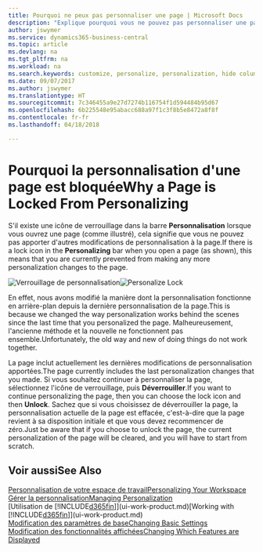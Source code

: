 ```yaml
---
title: Pourquoi ne peux pas personnaliser une page | Microsoft Docs
description: "Explique pourquoi vous ne pouvez pas personnaliser une page et ce que vous pouvez faire pour la déverrouiller et pouvoir ainsi la personnaliser."
author: jswymer
ms.service: dynamics365-business-central
ms.topic: article
ms.devlang: na
ms.tgt_pltfrm: na
ms.workload: na
ms.search.keywords: customize, personalize, personalization, hide columns, remove fields, move fields
ms.date: 09/07/2017
ms.author: jswymer
ms.translationtype: HT
ms.sourcegitcommit: 7c346455a9e27d7274b116754f1d594484b95d67
ms.openlocfilehash: 6b225548e95abacc688a97f1c3f8b5e8472a8f8f
ms.contentlocale: fr-fr
ms.lasthandoff: 04/18/2018

---
```

# <a name="why-a-page-is-locked-from-personalizing"></a><span data-ttu-id="17a33-103">Pourquoi la personnalisation d'une page est bloquée</span><span class="sxs-lookup"><span data-stu-id="17a33-103">Why a Page is Locked From Personalizing</span></span>
<span data-ttu-id="17a33-104">S'il existe une icône de verrouillage dans la barre **Personnalisation** lorsque vous ouvrez une page (comme illustré), cela signifie que vous ne pouvez pas apporter d'autres modifications de personnalisation à la page.</span><span class="sxs-lookup"><span data-stu-id="17a33-104">If there is a lock icon in the **Personalizing** bar when you open a page (as shown), this means that you are currently prevented from making any more personalization changes to the page.</span></span>

<span data-ttu-id="17a33-105">![Verrouillage de personnalisation](media/personalization-locked.png "Verrouillage de personnalisation")</span><span class="sxs-lookup"><span data-stu-id="17a33-105">![Personalize Lock](media/personalization-locked.png "Personalize lock")</span></span>

<span data-ttu-id="17a33-106">En effet, nous avons modifié la manière dont la personnalisation fonctionne en arrière-plan depuis la dernière personnalisation de la page.</span><span class="sxs-lookup"><span data-stu-id="17a33-106">This is because we changed the way personalization works behind the scenes since the last time that you personalized the page.</span></span> <span data-ttu-id="17a33-107">Malheureusement, l'ancienne méthode et la nouvelle ne fonctionnent pas ensemble.</span><span class="sxs-lookup"><span data-stu-id="17a33-107">Unfortunately, the old way and new of doing things do not work together.</span></span>

<span data-ttu-id="17a33-108">La page inclut actuellement les dernières modifications de personnalisation apportées.</span><span class="sxs-lookup"><span data-stu-id="17a33-108">The page currently includes the last personalization changes that you made.</span></span> <span data-ttu-id="17a33-109">Si vous souhaitez continuer à personnaliser la page, sélectionnez l'icône de verrouillage, puis **Déverrouiller**.</span><span class="sxs-lookup"><span data-stu-id="17a33-109">If you want to continue personalizing the page, then you can choose the lock icon and then **Unlock**.</span></span> <span data-ttu-id="17a33-110">Sachez que si vous choisissez de déverrouiller la page, la personnalisation actuelle de la page est effacée, c'est-à-dire que la page revient à sa disposition initiale et que vous devez recommencer de zéro.</span><span class="sxs-lookup"><span data-stu-id="17a33-110">Just be aware that if you choose to unlock the page, the current personalization of the page will be cleared, and you will have to start from scratch.</span></span>


## <a name="see-also"></a><span data-ttu-id="17a33-111">Voir aussi</span><span class="sxs-lookup"><span data-stu-id="17a33-111">See Also</span></span>
[<span data-ttu-id="17a33-112">Personnalisation de votre espace de travail</span><span class="sxs-lookup"><span data-stu-id="17a33-112">Personalizing Your Workspace</span></span>](ui-personalization-manage.md)  
[<span data-ttu-id="17a33-113">Gérer la personnalisation</span><span class="sxs-lookup"><span data-stu-id="17a33-113">Managing Personalization</span></span>](ui-personalization-manage.md)  
<span data-ttu-id="17a33-114">[Utilisation de [!INCLUDE[d365fin](includes/d365fin_md.md)]](ui-work-product.md)</span><span class="sxs-lookup"><span data-stu-id="17a33-114">[Working with [!INCLUDE[d365fin](includes/d365fin_md.md)]](ui-work-product.md)</span></span>  
[<span data-ttu-id="17a33-115">Modification des paramètres de base</span><span class="sxs-lookup"><span data-stu-id="17a33-115">Changing Basic Settings</span></span>](ui-change-basic-settings.md)  
[<span data-ttu-id="17a33-116">Modification des fonctionnalités affichées</span><span class="sxs-lookup"><span data-stu-id="17a33-116">Changing Which Features are Displayed</span></span>](ui-experiences.md)  

